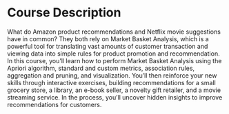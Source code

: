 # Course Description
What do Amazon product recommendations and Netflix movie suggestions have in common? They both rely on Market Basket Analysis, 
which is a powerful tool for translating vast amounts of customer transaction and viewing data into simple rules for product 
promotion and recommendation. In this course, you’ll learn how to perform Market Basket Analysis using the Apriori algorithm, 
standard and custom metrics, association rules, aggregation and pruning, and visualization. You’ll then reinforce your new skills 
through interactive exercises, building recommendations for a small grocery store, a library, an e-book seller, a novelty gift retailer, 
and a movie streaming service. In the process, you’ll uncover hidden insights to improve recommendations for customers.
